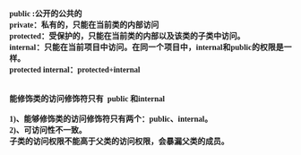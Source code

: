 <html>

<head>
<meta http-equiv=Content-Type content="text/html; charset=gb2312">
<meta name=Generator content="Microsoft Word 15 (filtered)">
<style>
<!--
 /* Font Definitions */
 @font-face
	{font-family:宋体;
	panose-1:2 1 6 0 3 1 1 1 1 1;}
@font-face
	{font-family:"Cambria Math";
	panose-1:2 4 5 3 5 4 6 3 2 4;}
@font-face
	{font-family:Calibri;
	panose-1:2 15 5 2 2 2 4 3 2 4;}
@font-face
	{font-family:"\@宋体";
	panose-1:2 1 6 0 3 1 1 1 1 1;}
 /* Style Definitions */
 p.MsoNormal, li.MsoNormal, div.MsoNormal
	{margin:0cm;
	margin-bottom:.0001pt;
	text-align:justify;
	text-justify:inter-ideograph;
	font-size:10.5pt;
	font-family:"Calibri","sans-serif";}
p.MsoHeader, li.MsoHeader, div.MsoHeader
	{mso-style-link:"页眉 Char";
	margin:0cm;
	margin-bottom:.0001pt;
	text-align:center;
	layout-grid-mode:char;
	border:none;
	padding:0cm;
	font-size:9.0pt;
	font-family:"Calibri","sans-serif";}
p.MsoFooter, li.MsoFooter, div.MsoFooter
	{mso-style-link:"页脚 Char";
	margin:0cm;
	margin-bottom:.0001pt;
	layout-grid-mode:char;
	font-size:9.0pt;
	font-family:"Calibri","sans-serif";}
span.Char
	{mso-style-name:"页眉 Char";
	mso-style-link:页眉;}
span.Char0
	{mso-style-name:"页脚 Char";
	mso-style-link:页脚;}
.MsoChpDefault
	{font-family:"Calibri","sans-serif";}
 /* Page Definitions */
 @page WordSection1
	{size:595.3pt 841.9pt;
	margin:72.0pt 90.0pt 72.0pt 90.0pt;
	layout-grid:15.6pt;}
div.WordSection1
	{page:WordSection1;}
-->
</style>

</head>

<body lang=ZH-CN style='text-justify-trim:punctuation'>

<div class=WordSection1 style='layout-grid:15.6pt'>

<p class=MsoNormal><b><span lang=EN-US>public :</span></b><b><span
style='font-family:宋体'>公开的公共的</span></b></p>

<p class=MsoNormal><b><span lang=EN-US>private</span></b><b><span
style='font-family:宋体'>：私有的，只能在当前类的内部访问</span></b></p>

<p class=MsoNormal><b><span lang=EN-US>protected</span></b><b><span
style='font-family:宋体'>：受保护的，只能在当前类的内部以及该类的子类中访问。</span></b></p>

<p class=MsoNormal><b><span lang=EN-US>internal</span></b><b><span
style='font-family:宋体'>：只能在当前项目中访问。在同一个项目中，</span><span lang=EN-US>internal</span></b><b><span
style='font-family:宋体'>和</span><span lang=EN-US>public</span></b><b><span
style='font-family:宋体'>的权限是一样。</span></b></p>

<p class=MsoNormal><b><span lang=EN-US>protected internal</span></b><b><span
style='font-family:宋体'>：</span><span lang=EN-US>protected+internal</span></b></p>

<p class=MsoNormal><b><span lang=EN-US>&nbsp;</span></b></p>

<p class=MsoNormal><b><span lang=EN-US>&nbsp;</span></b></p>

<p class=MsoNormal><b><span style='font-family:宋体'>能修饰类的访问修饰符只有</span> <span
lang=EN-US>&nbsp;public </span></b><b><span style='font-family:宋体'>和</span><span
lang=EN-US>internal</span></b></p>

<p class=MsoNormal><b><span lang=EN-US>&nbsp;</span></b></p>

<p class=MsoNormal><b><span lang=EN-US>1)</span></b><b><span style='font-family:
宋体'>、能够修饰类的访问修饰符只有两个：</span><span lang=EN-US>public</span></b><b><span
style='font-family:宋体'>、</span><span lang=EN-US>internal</span></b><b><span
style='font-family:宋体'>。</span></b></p>

<p class=MsoNormal><b><span lang=EN-US>2)</span></b><b><span style='font-family:
宋体'>、可访问性不一致。</span></b></p>

<p class=MsoNormal><b><span style='font-family:宋体'>子类的访问权限不能高于父类的访问权限，会暴漏父类的成员。</span></b></p>

<p class=MsoNormal><b><span lang=EN-US>&nbsp;</span></b></p>

<p class=MsoNormal><b><span lang=EN-US>&nbsp;</span></b></p>

</div>

</body>

</html>

